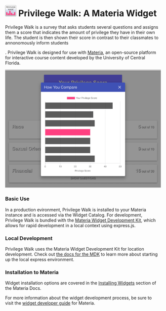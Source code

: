 <h1>
    <img src="src/_icons/icon-60.png" width="36px"/>
    Privilege Walk: A Materia Widget
</h1>

Privilege Walk is a survey that asks students several questions and assigns them a score that indicates the amount of privilege they have in their own life.  The student is then shown their score in contrast to their classmates to annonomously inform students

. Privilege Walk is designed for use with [Materia](https://github.com/ucfopen/Materia), an open-source platform for interactive course content developed by the University of Central Florida.

![Privilege Walk Player](src/_screen-shots/2.png)

### Basic Use

In a production evironment, Privilege Walk is installed to your Materia instance and is accessed via the Widget Catalog. For development, Privilege Walk is bundled with the [Materia Widget Development Kit](https://github.com/ucfopen/Materia-Widget-Dev-Kit), which allows for rapid development in a local context using express.js.

### Local Development

Privilege Walk uses the Materia Widget Development Kit for location development. Check out [the docs for the MDK](https://ucfopen.github.io/Materia-Docs/develop/materia-widget-development-kit.html) to learn more about starting up the local express environment.

### Installation to Materia

Widget installation options are covered in the [Installing Widgets](https://ucfopen.github.io/Materia-Docs/admin/installing-widgets.html) section of the Materia Docs.

For more information about the widget development process, be sure to visit the [widget developer guide](https://ucfopen.github.io/Materia-Docs/develop/widget-developer-guide.html) for Materia.
